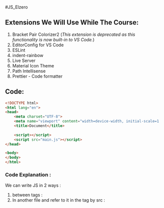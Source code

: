 #JS_Elzero 

## Extensions We Will Use While The Course:

1. Bracket Pair Colorizer2 (*This extension is deprecated as this functionality is now built-in to VS Code.*)
2. EditorConfig for VS Code
3. ESLint
4. indent-rainbow
5. Live Server
6. Material Icon Theme
7. Path Intellisense
8. Prettier - Code formatter

## Code:

```html
<!DOCTYPE html>
<html lang="en">
<head>
    <meta charset="UTF-8">
    <meta name="viewport" content="width=device-width, initial-scale=1.0">
    <title>Document</title>
    
    <script></script>
    <script src="main.js"></script>
</head>

<body>
</body>
</html>
```
### Code Explanation :

We can write JS in 2 ways :
 1. between tags : <script>JS Code</script>
 2. In another file and refer to it in the tag by src : <script src="main.js"></script>
 

